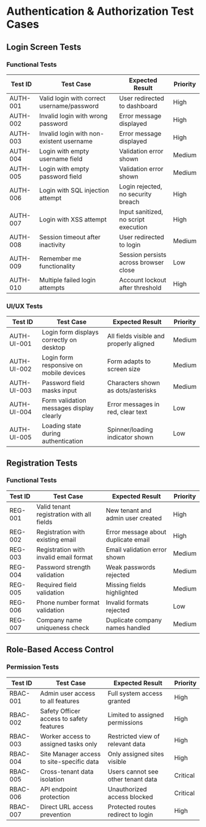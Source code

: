 # Authentication & Authorization Test Cases

## Login Screen Tests

### Functional Tests
| Test ID | Test Case | Expected Result | Priority |
|---------|-----------|----------------|----------|
| AUTH-001 | Valid login with correct username/password | User redirected to dashboard | High |
| AUTH-002 | Invalid login with wrong password | Error message displayed | High |
| AUTH-003 | Invalid login with non-existent username | Error message displayed | High |
| AUTH-004 | Login with empty username field | Validation error shown | Medium |
| AUTH-005 | Login with empty password field | Validation error shown | Medium |
| AUTH-006 | Login with SQL injection attempt | Login rejected, no security breach | High |
| AUTH-007 | Login with XSS attempt | Input sanitized, no script execution | High |
| AUTH-008 | Session timeout after inactivity | User redirected to login | Medium |
| AUTH-009 | Remember me functionality | Session persists across browser close | Low |
| AUTH-010 | Multiple failed login attempts | Account lockout after threshold | High |

### UI/UX Tests
| Test ID | Test Case | Expected Result | Priority |
|---------|-----------|----------------|----------|
| AUTH-UI-001 | Login form displays correctly on desktop | All fields visible and properly aligned | Medium |
| AUTH-UI-002 | Login form responsive on mobile devices | Form adapts to screen size | Medium |
| AUTH-UI-003 | Password field masks input | Characters shown as dots/asterisks | Medium |
| AUTH-UI-004 | Form validation messages display clearly | Error messages in red, clear text | Low |
| AUTH-UI-005 | Loading state during authentication | Spinner/loading indicator shown | Low |

## Registration Tests

### Functional Tests
| Test ID | Test Case | Expected Result | Priority |
|---------|-----------|----------------|----------|
| REG-001 | Valid tenant registration with all fields | New tenant and admin user created | High |
| REG-002 | Registration with existing email | Error message about duplicate email | High |
| REG-003 | Registration with invalid email format | Email validation error shown | Medium |
| REG-004 | Password strength validation | Weak passwords rejected | Medium |
| REG-005 | Required field validation | Missing fields highlighted | Medium |
| REG-006 | Phone number format validation | Invalid formats rejected | Low |
| REG-007 | Company name uniqueness check | Duplicate company names handled | Medium |

## Role-Based Access Control

### Permission Tests
| Test ID | Test Case | Expected Result | Priority |
|---------|-----------|----------------|----------|
| RBAC-001 | Admin user access to all features | Full system access granted | High |
| RBAC-002 | Safety Officer access to safety features | Limited to assigned permissions | High |
| RBAC-003 | Worker access to assigned tasks only | Restricted view of relevant data | High |
| RBAC-004 | Site Manager access to site-specific data | Only assigned sites visible | High |
| RBAC-005 | Cross-tenant data isolation | Users cannot see other tenant data | Critical |
| RBAC-006 | API endpoint protection | Unauthorized access blocked | Critical |
| RBAC-007 | Direct URL access prevention | Protected routes redirect to login | High |